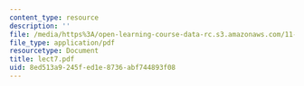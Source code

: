 ```yaml
---
content_type: resource
description: ''
file: /media/https%3A/open-learning-course-data-rc.s3.amazonaws.com/11-947-race-immigration-and-planning-spring-2005/8ed513a9245fed1e8736abf744893f08_lect7.pdf
file_type: application/pdf
resourcetype: Document
title: lect7.pdf
uid: 8ed513a9-245f-ed1e-8736-abf744893f08
---
```

